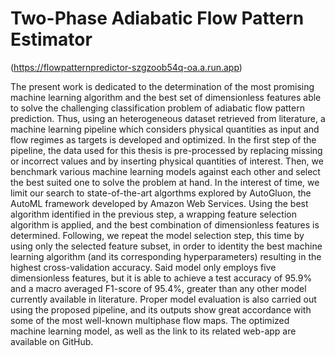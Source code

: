 # Two-Phase Adiabatic Flow Pattern Estimator

(https://flowpatternpredictor-szgzoob54q-oa.a.run.app)

The present work is dedicated to the determination of the most promising machine learning algorithm and the best set of dimensionless features able to solve the challenging classification problem of adiabatic flow pattern prediction. Thus, using an heterogeneous dataset retrieved from literature, a machine learning pipeline which considers physical quantities as input and flow regimes as targets is developed and optimized. In the first step of the pipeline, the data used for this thesis is pre-processed by replacing missing or incorrect values and by inserting physical quantities of interest. Then, we benchmark various machine learning models against each other and select the best suited one to solve the problem at hand. In the interest of time, we limit our search to state-of-the-art algorthms explored by AutoGluon, the AutoML framework developed by Amazon Web Services. Using the best algorithm identified in the previous step, a wrapping feature selection algorithm is applied, and the best combination of dimensionless features is determined. Following, we repeat the model selection step, this time by using only the selected feature subset, in order to identity the best machine learning algorithm (and its corresponding hyperparameters) resulting in the highest cross-validation accuracy. Said model only employs five dimensionless features, but it is able to achieve a test accuracy of 95.9\% and a macro averaged F1-score of 95.4\%, greater than any other model currently available in literature. Proper model evaluation is also carried out using the proposed pipeline, and its outputs show great accordance with some of the most well-known multiphase flow maps. The optimized machine learning model, as well as the link to its related web-app are available on GitHub.
